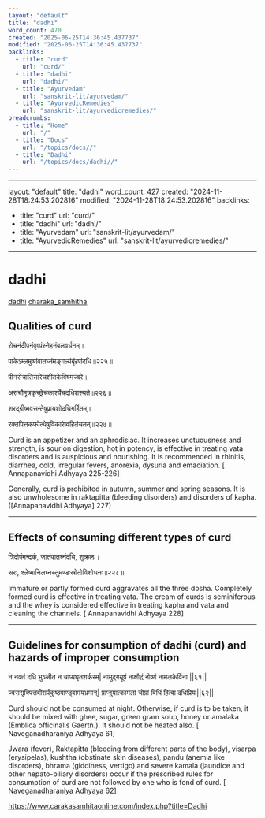 ```yaml
---
layout: "default"
title: "dadhi"
word_count: 470
created: "2025-06-25T14:36:45.437737"
modified: "2025-06-25T14:36:45.437737"
backlinks:
  - title: "curd"
    url: "curd/"
  - title: "dadhi"
    url: "dadhi/"
  - title: "Ayurvedam"
    url: "sanskrit-lit/ayurvedam/"
  - title: "AyurvedicRemedies"
    url: "sanskrit-lit/ayurvedicremedies/"
breadcrumbs:
  - title: "Home"
    url: "/"
  - title: "Docs"
    url: "/topics/docs//"
  - title: "Dadhi"
    url: "/topics/docs/dadhi//"
---
```

---
layout: "default"
title: "dadhi"
word_count: 427
created: "2024-11-28T18:24:53.202816"
modified: "2024-11-28T18:24:53.202816"
backlinks:
  - title: "curd"
    url: "curd/"
  - title: "dadhi"
    url: "dadhi/"
  - title: "Ayurvedam"
    url: "sanskrit-lit/ayurvedam/"
  - title: "AyurvedicRemedies"
    url: "sanskrit-lit/ayurvedicremedies/"
---
# dadhi

[dadhi](dadhi/) [charaka_samhitha](charaka_samhitha/)

## Qualities of curd
रोचनंदीपनंवृष्यंस्नेहनंबलवर्धनम्।

पाकेऽम्लमुष्णंवातघ्नंमङ्गल्यंबृंहणंदधि॥२२५॥

पीनसेचातिसारेचशीतकेविषमज्वरे।

अरुचौमूत्रकृच्छ्रेचकार्श्येचदधिशस्यते॥२२६॥

शरद्ग्रीष्मवसन्तेषुप्रायशोदधिगर्हितम्।

रक्तपित्तकफोत्थेषुविकारेष्वहितंचतत्॥२२७॥

Curd is an appetizer and an aphrodisiac. It increases unctuousness and strength, is sour on digestion, hot in potency, is effective in treating vata disorders and is auspicious and nourishing. It is recommended in rhinitis, diarrhea, cold, irregular fevers, anorexia, dysuria and emaciation. [ Annapanavidhi Adhyaya 225-226]

Generally, curd is prohibited in autumn, summer and spring seasons. It is also unwholesome in raktapitta (bleeding disorders) and disorders of kapha. ([Annapanavidhi Adhyaya] 227)


--- 

## Effects of consuming different types of curd
त्रिदोषंमन्दकं, जातंवातघ्नंदधि, शुक्रलः।

सरः, श्लेष्मानिलघ्नस्तुमण्डःस्रोतोविशोधनः॥२२८॥

Immature or partly formed curd aggravates all the three dosha. Completely formed curd is effective in treating vata. The cream of curds is seminiferous and the whey is considered effective in treating kapha and vata and cleaning the channels. [ Annapanavidhi Adhyaya 228]

---


## Guidelines for consumption of dadhi (curd) and hazards of improper consumption
न नक्तं दधि भुञ्जीत न चाप्यघृतशर्करम्| नामुद्गयूषं नाक्षौद्रं नोष्णं नामलकैर्विना ||६१||

ज्वरासृक्पित्तवीसर्पकुष्ठपाण्ड्वामयभ्रमान्| प्राप्नुयात्कामलां चोग्रां विधिं हित्वा दधिप्रियः||६२||

Curd should not be consumed at night. Otherwise, if curd is to be taken, it should be mixed with ghee, sugar, green gram soup, honey or amalaka (Emblica officinalis Gaertn.). It should not be heated also. [ Naveganadharaniya Adhyaya 61]

Jwara (fever), Raktapitta (bleeding from different parts of the body), visarpa (erysipelas), kushtha (obstinate skin diseases), pandu (anemia like disorders), bhrama (giddiness, vertigo) and severe kamala (jaundice and other hepato-biliary disorders) occur if the prescribed rules for consumption of curd are not followed by one who is fond of curd. [ Naveganadharaniya Adhyaya 62]



https://www.carakasamhitaonline.com/index.php?title=Dadhi
